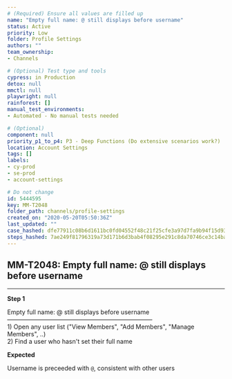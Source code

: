 ```yaml
---
# (Required) Ensure all values are filled up
name: "Empty full name: @ still displays before username"
status: Active
priority: Low
folder: Profile Settings
authors: ""
team_ownership: 
- Channels

# (Optional) Test type and tools
cypress: in Production
detox: null
mmctl: null
playwright: null
rainforest: []
manual_test_environments: 
- Automated - No manual tests needed

# (Optional)
component: null
priority_p1_to_p4: P3 - Deep Functions (Do extensive scenarios work?)
location: Account Settings
tags: []
labels: 
- cy-prod
- se-prod
- account-settings

# Do not change
id: 5444595
key: MM-T2048
folder_path: channels/profile-settings
created_on: "2020-05-20T05:50:36Z"
last_updated: ""
case_hashed: dfe77911c08b6d1611bc0fd04552f48c21f25cfe3a97d7fa9b94f15d939e7889fa8da53979c0acd2e5d88701e4cee19f
steps_hashed: 7ae249f81796319a73d171b6d3bab4f08295e291c8da70746ce3c14ba2d40be12e1ed728b39998eae5af00c94653af30
---
```


## MM-T2048: Empty full name: @ still displays before username

---

**Step 1**

Empty full name: @ still displays before username\
————————————————————————\
1\) Open any user list ("View Members", "Add Members", "Manage Members", ..)\
2\) Find a user who hasn't set their full name

**Expected**

Username is preceeded with `@`, consistent with other users
